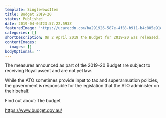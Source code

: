 ```yaml
---
template: SingleNewsItem
title: Budget 2019-20
status: Published
date: 2019-04-04T23:57:22.593Z
featuredImage: 'https://ucarecdn.com/ba291926-587e-4f08-b911-b4c805e91d45/'
categories: []
shortDescription: On 2 April 2019 the Budget for 2019–20 was released.
contentImages:
  images: []
bodyOptional: ''
---
```

The measures announced as part of the 2019–20 Budget are subject to receiving Royal assent and are not yet law.

While the ATO sometimes provide input to tax and superannuation policies, the government is responsible for the legislation that the ATO administer on their behalf.

Find out about: The budget 

https://www.budget.gov.au/
